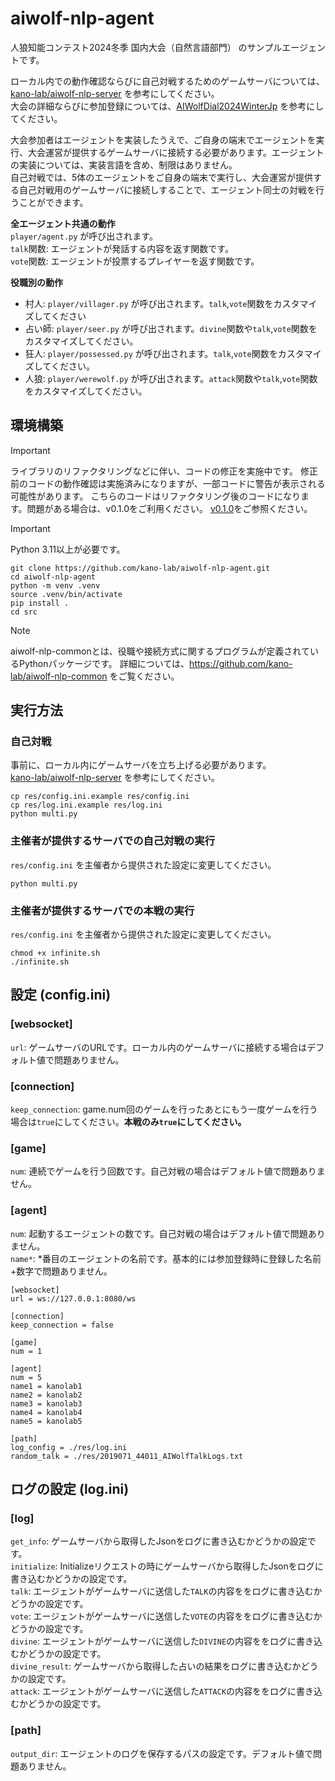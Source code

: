 # aiwolf-nlp-agent

人狼知能コンテスト2024冬季 国内大会（自然言語部門） のサンプルエージェントです。

ローカル内での動作確認ならびに自己対戦するためのゲームサーバについては、[kano-lab/aiwolf-nlp-server](https://github.com/kano-lab/aiwolf-nlp-server) を参考にしてください。  
大会の詳細ならびに参加登録については、[AIWolfDial2024WinterJp](https://sites.google.com/view/aiwolfdial2024winterjp/) を参考にしてください。

大会参加者はエージェントを実装したうえで、ご自身の端末でエージェントを実行、大会運営が提供するゲームサーバに接続する必要があります。エージェントの実装については、実装言語を含め、制限はありません。  
自己対戦では、5体のエージェントをご自身の端末で実行し、大会運営が提供する自己対戦用のゲームサーバに接続しすることで、エージェント同士の対戦を行うことができます。

**全エージェント共通の動作**  
`player/agent.py` が呼び出されます。  
`talk`関数: エージェントが発話する内容を返す関数です。  
`vote`関数: エージェントが投票するプレイヤーを返す関数です。

**役職別の動作**  
- 村人: `player/villager.py` が呼び出されます。`talk`,`vote`関数をカスタマイズしてください
- 占い師: `player/seer.py` が呼び出されます。`divine`関数や`talk`,`vote`関数をカスタマイズしてください。
- 狂人: `player/possessed.py` が呼び出されます。`talk`,`vote`関数をカスタマイズしてください。
- 人狼: `player/werewolf.py` が呼び出されます。`attack`関数や`talk`,`vote`関数をカスタマイズしてください。

## 環境構築

> [!IMPORTANT]
> ライブラリのリファクタリングなどに伴い、コードの修正を実施中です。
> 修正前のコードの動作確認は実施済みになりますが、一部コードに警告が表示される可能性があります。
> こちらのコードはリファクタリング後のコードになります。問題がある場合は、v0.1.0をご利用ください。
> [v0.1.0](https://github.com/kano-lab/aiwolf-nlp-agent/tree/v0.1.0)をご参照ください。

> [!IMPORTANT]
> Python 3.11以上が必要です。

```
git clone https://github.com/kano-lab/aiwolf-nlp-agent.git
cd aiwolf-nlp-agent
python -m venv .venv
source .venv/bin/activate
pip install .
cd src
```

> [!NOTE]
> aiwolf-nlp-commonとは、役職や接続方式に関するプログラムが定義されているPythonパッケージです。
> 詳細については、https://github.com/kano-lab/aiwolf-nlp-common をご覧ください。

## 実行方法

### 自己対戦

事前に、ローカル内にゲームサーバを立ち上げる必要があります。  
[kano-lab/aiwolf-nlp-server](https://github.com/kano-lab/aiwolf-nlp-server) を参考にしてください。

```
cp res/config.ini.example res/config.ini
cp res/log.ini.example res/log.ini
python multi.py
```

### 主催者が提供するサーバでの自己対戦の実行

`res/config.ini` を主催者から提供された設定に変更してください。  

```
python multi.py
```

### 主催者が提供するサーバでの本戦の実行

`res/config.ini` を主催者から提供された設定に変更してください。  

```
chmod +x infinite.sh
./infinite.sh
```

## 設定 (config.ini)

### [websocket]

`url`: ゲームサーバのURLです。ローカル内のゲームサーバに接続する場合はデフォルト値で問題ありません。

### [connection]

`keep_connection`: game.num回のゲームを行ったあとにもう一度ゲームを行う場合は`true`にしてください。**本戦のみ`true`にしてください。**

### [game]

`num`: 連続でゲームを行う回数です。自己対戦の場合はデフォルト値で問題ありません。

### [agent]

`num`: 起動するエージェントの数です。自己対戦の場合はデフォルト値で問題ありません。  
`name*`: *番目のエージェントの名前です。基本的には参加登録時に登録した名前+数字で問題ありません。

```
[websocket]
url = ws://127.0.0.1:8080/ws

[connection]
keep_connection = false

[game]
num = 1

[agent]
num = 5
name1 = kanolab1
name2 = kanolab2
name3 = kanolab3
name4 = kanolab4
name5 = kanolab5

[path]
log_config = ./res/log.ini
random_talk = ./res/2019071_44011_AIWolfTalkLogs.txt
```

## ログの設定 (log.ini)

### [log]

`get_info`: ゲームサーバから取得したJsonをログに書き込むかどうかの設定です。  
`initialize`: Initializeリクエストの時にゲームサーバから取得したJsonをログに書き込むかどうかの設定です。  
`talk`: エージェントがゲームサーバに送信した`TALK`の内容ををログに書き込むかどうかの設定です。  
`vote`: エージェントがゲームサーバに送信した`VOTE`の内容ををログに書き込むかどうかの設定です。  
`divine`: エージェントがゲームサーバに送信した`DIVINE`の内容ををログに書き込むかどうかの設定です。  
`divine_result`: ゲームサーバから取得した占いの結果をログに書き込むかどうかの設定です。  
`attack`: エージェントがゲームサーバに送信した`ATTACK`の内容ををログに書き込むかどうかの設定です。  

### [path]

`output_dir`: エージェントのログを保存するパスの設定です。デフォルト値で問題ありません。
